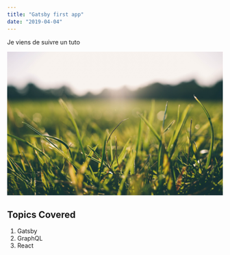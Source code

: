 ```yaml
---
title: "Gatsby first app"
date: "2019-04-04"
---
```


Je viens de suivre un tuto

![Grass](./grass.jpg)

## Topics Covered
1. Gatsby
2. GraphQL
3. React